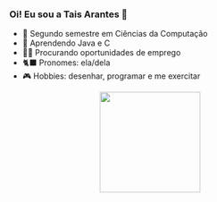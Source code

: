 ### Oi! Eu sou a Tais Arantes 👋


- 🔭 Segundo semestre em Ciências da Computação
- 🐾 Aprendendo Java e C 
- 👩‍💼 Procurando oportunidades de emprego
- 🐈‍⬛ Pronomes: ela/dela
- 🎮 Hobbies: desenhar, programar e me exercitar

<div align="center">
  <a href="https://github.com/taisarantes">
  <img height="180em" src="https://github-readme-stats.vercel.app/api?username=taisarantes&show_icons=true&theme=material-palenight&include_all_commits=true&count_private=true"/>
  <!- <img height="180em" src="https://github-readme-stats.vercel.app/api/top-langs/?username=taisarantes&layout=compact&langs_count=7&theme=dracula"/> 
</div>
